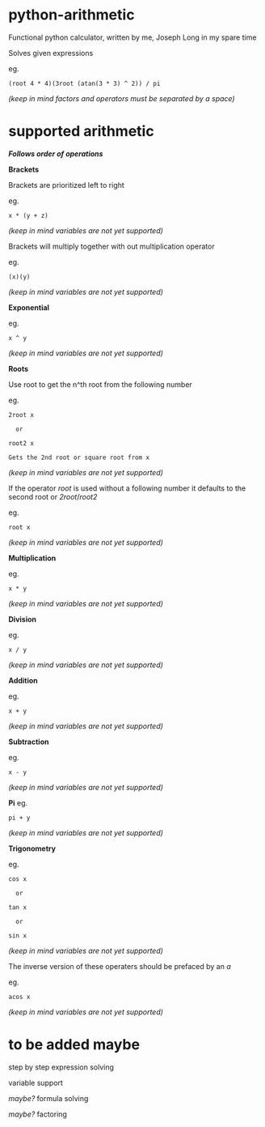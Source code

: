# python-arithmetic
Functional python calculator, written by me, Joseph Long in my spare time

Solves given expressions

  eg.
  
    (root 4 * 4)(3root (atan(3 * 3) ^ 2)) / pi
    
  *(keep in mind factors and operators must be separated by a space)*
  
# supported arithmetic

***Follows order of operations***

**Brackets**

Brackets are prioritized left to right

  eg.
  
    x * (y + z)
    
  *(keep in mind variables are not yet supported)*
  
Brackets will multiply together with out multiplication operator 

  eg.
  
    (x)(y)
    
  *(keep in mind variables are not yet supported)*
  
**Exponential**

  eg.
  
    x ^ y
    
  *(keep in mind variables are not yet supported)*
  
**Roots**

Use root to get the n^th root from the following number

  eg.
  
    2root x
    
      or
      
    root2 x
    
    Gets the 2nd root or square root from x
    
  *(keep in mind variables are not yet supported)*
    
If the operator *root* is used without a following number it defaults to the second root or *2root*/*root2*

  eg.
  
    root x
    
  *(keep in mind variables are not yet supported)*
  
**Multiplication**

  eg.
  
    x * y
    
  *(keep in mind variables are not yet supported)*
  
**Division**

  eg.
  
    x / y
    
  *(keep in mind variables are not yet supported)*
  
**Addition**

  eg.
  
    x + y
    
  *(keep in mind variables are not yet supported)*
  
**Subtraction**

  eg.
  
    x - y
    
  *(keep in mind variables are not yet supported)*
  
**Pi**
  eg.
  
    pi + y
    
  *(keep in mind variables are not yet supported)*
  
**Trigonometry**

  eg.
  
    cos x
    
      or
      
    tan x
    
      or
      
    sin x
    
  *(keep in mind variables are not yet supported)*
  
The inverse version of these operaters should be prefaced by an *a*

  eg.
  
    acos x
    
  *(keep in mind variables are not yet supported)*
  
# to be added maybe

step by step expression solving

variable support

*maybe?* formula solving

*maybe?* factoring
